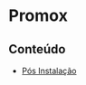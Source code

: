# Promox

## Conteúdo

 - <a href="https://github.com/drsemann/sysadmin/blob/master/virtualizacao/proxmox/posinstalacao.md">Pós Instalação</a>
 